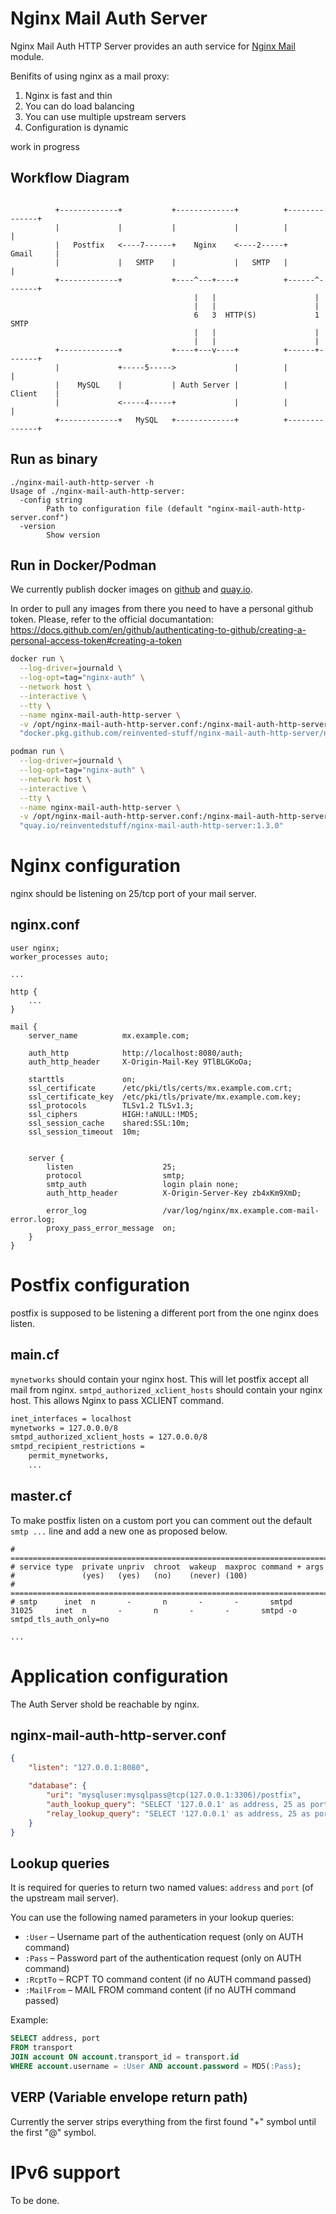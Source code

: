 # Nginx Mail Auth Server

Nginx Mail Auth HTTP Server provides an auth service for [Nginx Mail](https://nginx.org/en/docs/mail/ngx_mail_core_module.html) module. 

Benifits of using nginx as a mail proxy:
1. Nginx is fast and thin
1. You can do load balancing
1. You can use multiple upstream servers
1. Configuration is dynamic

work in progress

## Workflow Diagram

```

		  +-------------+           +-------------+          +--------------+
		  |             |           |             |          |              |
		  |   Postfix   <----7------+    Nginx    <----2-----+    Gmail     |
		  |             |   SMTP    |             |   SMTP   |              |
		  +-------------+           +----^---+----+          +------^-------+
		                                 |   |                      |
		                                 |   |                      |
		                                 6   3  HTTP(S)             1  SMTP
		                                 |   |                      |
		                                 |   |                      |
		  +-------------+           +----+---v----+          +------+-------+
		  |             +-----5----->             |          |              |
		  |    MySQL    |           | Auth Server |          |    Client    |
		  |             <-----4-----+             |          |              |
		  +-------------+   MySQL   +-------------+          +--------------+

```

## Run as binary

```
./nginx-mail-auth-http-server -h
Usage of ./nginx-mail-auth-http-server:
  -config string
    	Path to configuration file (default "nginx-mail-auth-http-server.conf")
  -version
    	Show version
```

## Run in Docker/Podman

We currently publish docker images on [github](https://github.com/reinvented-stuff/nginx-mail-auth-http-server/packages/586191) and [quay.io](https://quay.io/repository/reinventedstuff/nginx-mail-auth-http-server).

In order to pull any images from there you need to have a personal github token. Please, refer to the official documantation: https://docs.github.com/en/github/authenticating-to-github/creating-a-personal-access-token#creating-a-token

```bash
docker run \
  --log-driver=journald \
  --log-opt=tag="nginx-auth" \
  --network host \
  --interactive \
  --tty \
  --name nginx-mail-auth-http-server \
  -v /opt/nginx-mail-auth-http-server.conf:/nginx-mail-auth-http-server.conf:ro \
  "docker.pkg.github.com/reinvented-stuff/nginx-mail-auth-http-server/nginx-mail-auth-http-server:1.3.0"
```

```bash
podman run \
  --log-driver=journald \
  --log-opt=tag="nginx-auth" \
  --network host \
  --interactive \
  --tty \
  --name nginx-mail-auth-http-server \
  -v /opt/nginx-mail-auth-http-server.conf:/nginx-mail-auth-http-server.conf:ro \
  "quay.io/reinventedstuff/nginx-mail-auth-http-server:1.3.0"
```

# Nginx configuration

nginx should be listening on 25/tcp port of your mail server.

## nginx.conf

```
user nginx;
worker_processes auto;

...

http {
	...
}

mail {
    server_name          mx.example.com;

    auth_http            http://localhost:8080/auth;
    auth_http_header     X-Origin-Mail-Key 9TlBLGKoOa;

    starttls             on;
    ssl_certificate      /etc/pki/tls/certs/mx.example.com.crt;
    ssl_certificate_key  /etc/pki/tls/private/mx.example.com.key;
    ssl_protocols        TLSv1.2 TLSv1.3;
    ssl_ciphers          HIGH:!aNULL:!MD5;
    ssl_session_cache    shared:SSL:10m;
    ssl_session_timeout  10m;


    server {
        listen                    25;
        protocol                  smtp;
        smtp_auth                 login plain none;
        auth_http_header          X-Origin-Server-Key zb4xKm9XmD;

        error_log                 /var/log/nginx/mx.example.com-mail-error.log;
        proxy_pass_error_message  on;
    }
}

```

# Postfix configuration

postfix is supposed to be listening a different port from the one nginx does listen.

## main.cf

`mynetworks` should contain your nginx host. This will let postfix accept all mail from nginx.
`smtpd_authorized_xclient_hosts` should contain your nginx host. This allows Nginx to pass XCLIENT command.

```bash
inet_interfaces = localhost
mynetworks = 127.0.0.0/8
smtpd_authorized_xclient_hosts = 127.0.0.0/8
smtpd_recipient_restrictions =
	permit_mynetworks,
	...
```

## master.cf

To make postfix listen on a custom port you can comment out the default `smtp ...` line and add a new one as proposed below.

```
# ==========================================================================
# service type  private unpriv  chroot  wakeup  maxproc command + args
#               (yes)   (yes)   (no)    (never) (100)
# ==========================================================================
# smtp      inet  n       -       n       -       -       smtpd
31025     inet  n       -       n       -       -       smtpd -o smtpd_tls_auth_only=no

...

```

# Application configuration

The Auth Server shold be reachable by nginx.

## nginx-mail-auth-http-server.conf

```json
{
	"listen": "127.0.0.1:8080",

	"database": {
		"uri": "mysqluser:mysqlpass@tcp(127.0.0.1:3306)/postfix",
		"auth_lookup_query": "SELECT '127.0.0.1' as address, 25 as port;",
		"relay_lookup_query": "SELECT '127.0.0.1' as address, 25 as port;"
	}
}
```

## Lookup queries

It is required for queries to return two named values: `address` and `port` (of the upstream mail server).

You can use the following named parameters in your lookup queries:

* `:User` – Username part of the authentication request (only on AUTH command)
* `:Pass` – Password part of the authentication request (only on AUTH command)
* `:RcptTo` – RCPT TO command content (if no AUTH command passed)
* `:MailFrom` – MAIL FROM command content (if no AUTH command passed)

Example:

```sql
SELECT address, port 
FROM transport 
JOIN account ON account.transport_id = transport.id 
WHERE account.username = :User AND account.password = MD5(:Pass);
```

## VERP (Variable envelope return path)

Currently the server strips everything from the first found "+" symbol until the first "@" symbol.

# IPv6 support

To be done.
